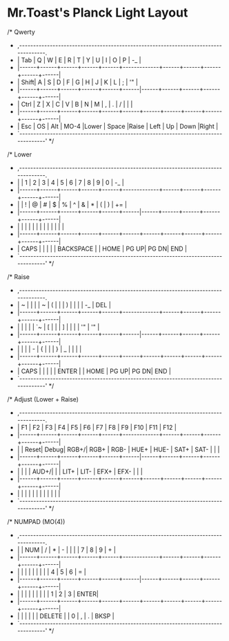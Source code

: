 # Mr.Toast's Planck Light Layout

/* Qwerty
 * ,-----------------------------------------------------------------------------------.
 * | Tab  |   Q  |   W  |   E  |   R  |   T  |   Y  |   U  |   I  |   O  |   P  |  -_  |
 * |------+------+------+------+------+-------------+------+------+------+------+------|
 * | Shift|   A  |   S  |   D  |   F  |   G  |   H  |   J  |   K  |   L  |   ;  |  '"  |
 * |------+------+------+------+------+------|------+------+------+------+------+------|
 * | Ctrl |   Z  |   X  |   C  |   V  |   B  |   N  |   M  |   ,  |   .  |   /  |  \|  |
 * |------+------+------+------+------+------+------+------+------+------+------+------|
 * | Esc  |  OS  | Alt  | MO-4 |Lower |    Space    |Raise | Left |  Up  | Down |Right |
 * `-----------------------------------------------------------------------------------'
 */


/* Lower
 * ,-----------------------------------------------------------------------------------.
 * |      |   1  |   2  |   3  |   4  |   5  |   6  |   7  |   8  |   9  |   0  |  -_  |
 * |------+------+------+------+------+-------------+------+------+------+------+------|
 * |      |   !  |   @  |   #  |   $  |   %  |   ^  |   &  |   *  |   (  |   )  |  +=  |
 * |------+------+------+------+------+------|------+------+------+------+------+------|
 * |      |      |      |      |      |      |      |      |      |      |      |      |
 * |------+------+------+------+------+------+------+------+------+------+------+------|
 * | CAPS |      |      |      |      |  BACKSPACE  |      | HOME | PG UP| PG DN| END  |
 * `-----------------------------------------------------------------------------------'
 */


/* Raise
 * ,-----------------------------------------------------------------------------------.
 * |   ~  |   |  |      |   ~  |   (  |      |      |   )  |   |  |      |  -_  |  DEL |
 * |------+------+------+------+------+-------------+------+------+------+------+------|
 * |      |  \|  |      |  `~  |   [  |      |      |   ]  |  \|  |      |  '"  |  '"  |
 * |------+------+------+------+------+------|------+------+------+------+------+------|
 * |      |      |      |   -  |   {  |      |      |   }  |   _  |      |      |      |
 * |------+------+------+------+------+------+------+------+------+------+------+------|
 * | CAPS |      |      |      |      |    ENTER    |      | HOME | PG UP| PG DN| END  |
 * `-----------------------------------------------------------------------------------'
 */


/* Adjust (Lower + Raise)
 * ,-----------------------------------------------------------------------------------.
 * |  F1  |  F2  |  F3  |  F4  |  F5  |  F6  |  F7  |  F8  |  F9  |  F10 |  F11 |  F12 |
 * |------+------+------+------+------+-------------+------+------+------+------+------|
 * |      | Reset| Debug| RGB+/| RGB+ | RGB- | HUE+ | HUE- | SAT+ | SAT- |      |      |
 * |------+------+------+------+------+------|------+------+------+------+------+------|
 * |      |      |      | AUD+/|      |      | LIT+ | LIT- | EFX+ | EFX- |      |      |
 * |------+------+------+------+------+------+------+------+------+------+------+------|
 * |      |      |      |      |      |             |      |      |      |      |      |
 * `-----------------------------------------------------------------------------------'
 */


/* NUMPAD (MO(4))
 * ,-----------------------------------------------------------------------------------.
 * |      | NUM  |  /   |  *   |  -   |      |      |      |   7  |   8  |   9  |  +   |
 * |------+------+------+------+------+-------------+------+------+------+------+------|
 * |      |      |      |      |      |      |      |      |   4  |   5  |   6  |  =   |
 * |------+------+------+------+------+------|------+------+------+------+------+------|
 * |      |      |      |      |      |      |      |      |   1  |   2  |   3  | ENTER|
 * |------+------+------+------+------+------+------+------+------+------+------+------|
 * |      |      |      |      |      |    DELETE   |      |   0  |   ,  |   .  | BKSP |
 * `-----------------------------------------------------------------------------------'
 */



